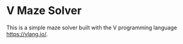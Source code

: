 # V Maze Solver

This is a simple maze solver built with the V programming language https://vlang.io/.